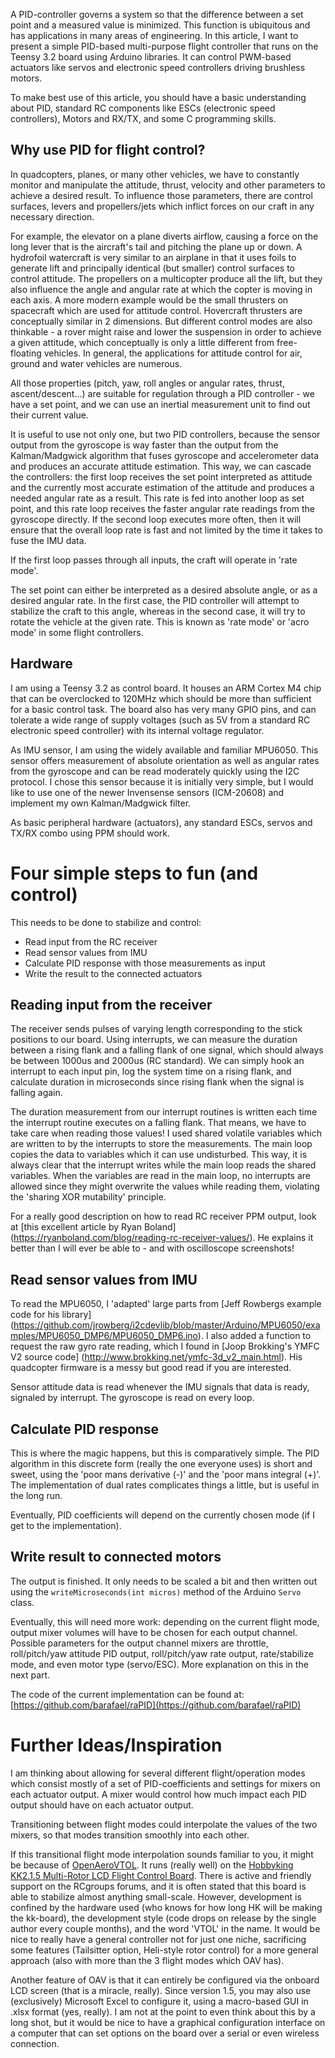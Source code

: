 A PID-controller governs a system so that the difference between a set point
and a measured value is minimized. This function is ubiquitous and has
applications in many areas of engineering. In this article, I want to present a
simple PID-based multi-purpose flight controller that runs on the Teensy 3.2
board using Arduino libraries. It can control PWM-based actuators like servos
and electronic speed controllers driving brushless motors.

To make best use of this article, you should have a basic understanding about
PID, standard RC components like ESCs (electronic speed controllers), Motors
and RX/TX, and some C programming skills.

## Why use PID for flight control?

In quadcopters, planes, or many other vehicles, we have to constantly monitor
and manipulate the attitude, thrust, velocity and other parameters to achieve a
desired result. To influence those parameters, there are control surfaces,
levers and propellers/jets which inflict forces on our craft in any necessary
direction.

For example, the elevator on a plane diverts airflow, causing a force on the
long lever that is the aircraft's tail and pitching the plane up or down. A
hydrofoil watercraft is very similar to an airplane in that it uses foils to
generate lift and principally identical (but smaller) control surfaces to
control attitude. The propellers on a multicopter produce all the lift, but
they also influence the angle and angular rate at which the copter is moving in
each axis. A more modern example would be the small thrusters on spacecraft
which are used for attitude control. Hovercraft thrusters are conceptually
similar in 2 dimensions. But different control modes are also thinkable - a
rover might raise and lower the suspension in order to achieve a given
attitude, which conceptually is only a little different from free-floating
vehicles. In general, the applications for attitude control for air, ground and
water vehicles are numerous.

All those properties (pitch, yaw, roll angles or angular rates, thrust,
ascent/descent...) are suitable for regulation through a PID controller - we
have a set point, and we can use an inertial measurement unit to find out their
current value.

It is useful to use not only one, but two PID controllers, because the sensor
output from the gyroscope is way faster than the output from the
Kalman/Madgwick algorithm that fuses gyroscope and accelerometer data and
produces an accurate attitude estimation. This way, we can cascade the
controllers: the first loop receives the set point interpreted as attitude and
the currently most accurate estimation of the attitude and produces a needed
angular rate as a result. This rate is fed into another loop as set point, and
this rate loop receives the faster angular rate readings from the gyroscope
directly. If the second loop executes more often, then it will ensure that the
overall loop rate is fast and not limited by the time it takes to fuse the IMU
data.

If the first loop passes through all inputs, the craft will operate in 'rate
mode'.

The set point can either be interpreted as a desired absolute angle, or as a
desired angular rate. In the first case, the PID controller will attempt to
stabilize the craft to this angle, whereas in the second case, it will try to
rotate the vehicle at the given rate. This is known as 'rate mode' or 'acro
mode' in some flight controllers.

## Hardware

I am using a Teensy 3.2 as control board. It houses an ARM Cortex M4 chip that
can be overclocked to 120MHz which should be more than sufficient for a basic
control task. The board also has very many GPIO pins, and can tolerate a wide
range of supply voltages (such as 5V from a standard RC electronic speed
controller) with its internal voltage regulator.

As IMU sensor, I am using the widely available and familiar MPU6050. This
sensor offers measurement of absolute orientation as well as angular rates from
the gyroscope and can be read moderately quickly using the I2C protocol. I
chose this sensor because it is initially very simple, but I would like to use
one of the newer Invensense sensors (ICM-20608) and implement my own
Kalman/Madgwick filter.

As basic peripheral hardware (actuators), any standard ESCs, servos and TX/RX
combo using PPM should work.

# Four simple steps to fun (and control)

This needs to be done to stabilize and control:

* Read input from the RC receiver
* Read sensor values from IMU
* Calculate PID response with those measurements as input
* Write the result to the connected actuators

## Reading input from the receiver

The receiver sends pulses of varying length corresponding to the stick
positions to our board. Using interrupts, we can measure the duration between a
rising flank and a falling flank of one signal, which should always be between
1000us and 2000us (RC standard). We can simply hook an interrupt to each input
pin, log the system time on a rising flank, and calculate duration in
microseconds since rising flank when the signal is falling again.

The duration measurement from our interrupt routines is written each time the
interrupt routine executes on a falling flank. That means, we have to take care
when reading those values! I used shared volatile variables which are written
to by the interrupts to store the measurements. The main loop copies the data
to variables which it can use undisturbed. This way, it is always clear that
the interrupt writes while the main loop reads the shared variables. When the
variables are read in the main loop, no interrupts are allowed since they might
overwrite the values while reading them, violating the 'sharing XOR mutability'
principle.

For a really good description on how to read RC receiver PPM output, look at
[this excellent article by Ryan Boland]
(https://ryanboland.com/blog/reading-rc-receiver-values/). He explains it
better than I will ever be able to - and with oscilloscope screenshots!

## Read sensor values from IMU

To read the MPU6050, I 'adapted' large parts from [Jeff Rowbergs example code
for his library]
    (https://github.com/jrowberg/i2cdevlib/blob/master/Arduino/MPU6050/examples/MPU6050_DMP6/MPU6050_DMP6.ino).
    I also added a function to request the raw gyro rate reading, which I found
    in [Joop Brokking's YMFC V2 source code]
    (http://www.brokking.net/ymfc-3d_v2_main.html). His quadcopter firmware is
    a messy but good read if you are interested.

Sensor attitude data is read whenever the IMU signals that data is ready,
signaled by interrupt. The gyroscope is read on every loop.

## Calculate PID response

This is where the magic happens, but this is comparatively simple. The PID
algorithm in this discrete form (really the one everyone uses) is short and
sweet, using the 'poor mans derivative (-)' and the 'poor mans integral (+)'.
The implementation of dual rates complicates things a little, but is useful in
the long run.

Eventually, PID coefficients will depend on the currently chosen mode (if I get
to the implementation).

## Write result to connected motors

The output is finished. It only needs to be scaled a bit and then written out
using the ``writeMicroseconds(int micros)`` method of the Arduino ``Servo``
class.

Eventually, this will need more work: depending on the current flight mode,
output mixer volumes will have to be chosen for each output channel. Possible
parameters for the output channel mixers are throttle, roll/pitch/yaw attitude
PID output, roll/pitch/yaw rate output, rate/stabilize mode, and even motor
type (servo/ESC). More explanation on this in the next part.

The code of the current implementation can be found at:
[https://github.com/barafael/raPID](https://github.com/barafael/raPID)

# Further Ideas/Inspiration

I am thinking about allowing for several different flight/operation modes which
consist mostly of a set of PID-coefficients and settings for mixers on each
actuator output. A mixer would control how much impact each PID output should
have on each actuator output.

Transitioning between flight modes could interpolate the values of the two
mixers, so that modes transition smoothly into each other.

If this transitional flight mode interpolation sounds familiar to you, it might
be because of
[OpenAeroVTOL](https://www.rcgroups.com/forums/showthread.php?1972686-OpenAeroVTOL-with-transitional-mixers-(perfect-for-VTOLs)).
It runs (really well) on the [Hobbyking KK2.1.5 Multi-Rotor LCD Flight Control
Board](https://hobbyking.com/de_de/hobbyking-kk2-1-5-multi-rotor-lcd-flight-control-board-with-6050mpu-and-atmel-644pa.html?___store=de_de).
There is active and friendly support on the RCgroups forums, and it is often
stated that this board is able to stabilize almost anything small-scale.
However, development is confined by the hardware used (who knows for how long
HK will be making the kk-board), the development style (code drops on release
by the single author every couple months), and the word 'VTOL' in the name. It
would be nice to really have a general controller not for just one niche,
sacrificing some features (Tailsitter option, Heli-style rotor control) for a
more general approach (also with more than the 3 flight modes which OAV has).

Another feature of OAV is that it can entirely be configured via the onboard
LCD screen (that is a miracle, really). Since version 1.5, you may also use
(exclusively) Microsoft Excel to configure it, using a macro-based GUI in .xlsx
format (yes, really). I am not at the point to even think about this by a long
shot, but it would be nice to have a graphical configuration interface on a
computer that can set options on the board over a serial or even wireless
connection.

